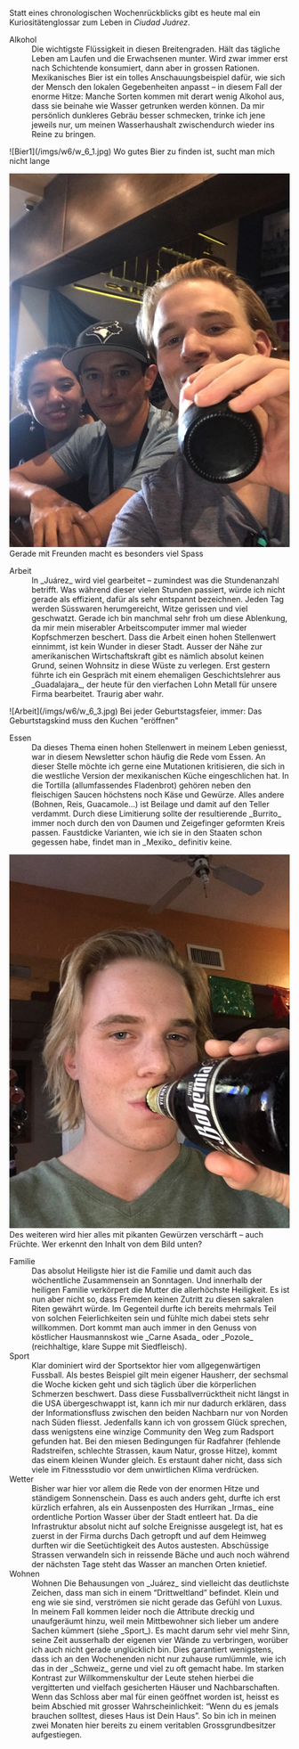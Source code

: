 Statt eines chronologischen Wochenrückblicks gibt es heute mal ein Kuriositätenglossar zum Leben in _Ciudad Juárez_.

<dl>
  <dt>Alkohol</dt>
  <dd>Die wichtigste Flüssigkeit in diesen Breitengraden. Hält das tägliche Leben am Laufen und die Erwachsenen munter. Wird zwar immer erst nach Schichtende konsumiert, dann aber in grossen Rationen. Mexikanisches Bier ist ein tolles Anschauungsbeispiel dafür, wie sich der Mensch den lokalen Gegebenheiten anpasst – in diesem Fall der enorme Hitze: Manche Sorten kommen mit derart wenig Alkohol aus, dass sie beinahe wie Wasser getrunken werden können. Da mir persönlich dunkleres Gebräu besser schmecken, trinke ich jene jeweils nur, um meinen Wasserhaushalt zwischendurch wieder ins Reine zu bringen.</dd>
</dl>
![Bier1](/imgs/w6/w_6_1.jpg)
Wo gutes Bier zu finden ist, sucht man mich nicht lange

![Bier2](/imgs/w6/w_6_2.jpg)
Gerade mit Freunden macht es besonders viel Spass
<dl>
  <dt>Arbeit</dt>
  <dd>In _Juárez_ wird viel gearbeitet – zumindest was die Stundenanzahl betrifft. Was während dieser vielen Stunden passiert, würde ich nicht gerade als effizient, dafür als sehr entspannt bezeichnen. Jeden Tag werden Süsswaren herumgereicht, Witze gerissen und viel geschwatzt. Gerade ich bin manchmal sehr froh um diese Ablenkung, da mir mein miserabler Arbeitscomputer immer mal wieder Kopfschmerzen beschert. Dass die Arbeit einen hohen Stellenwert einnimmt, ist kein Wunder in dieser Stadt. Ausser der Nähe zur amerikanischen Wirtschaftskraft gibt es nämlich absolut keinen Grund, seinen Wohnsitz in diese Wüste zu verlegen. Erst gestern führte ich ein Gespräch mit einem ehemaligen Geschichtslehrer aus _Guadalajara_, der heute für den vierfachen Lohn Metall für unsere Firma bearbeitet. Traurig aber wahr.</dd>
</dl>
![Arbeit](/imgs/w6/w_6_3.jpg)
Bei jeder Geburtstagsfeier, immer: Das Geburtstagskind muss den Kuchen "eröffnen"
<dl>
  <dt>Essen</dt>
  <dd>Da dieses Thema einen hohen Stellenwert in meinem Leben geniesst, war in diesem Newsletter schon häufig die Rede vom Essen. An dieser Stelle möchte ich gerne eine Mutationen kritisieren, die sich in die westliche Version der mexikanischen Küche eingeschlichen hat. In die Tortilla (allumfassendes Fladenbrot) gehören neben den fleischigen Saucen höchstens noch Käse und Gewürze. Alles andere (Bohnen, Reis, Guacamole…) ist Beilage und damit auf den Teller verdammt. Durch diese Limitierung sollte der resultierende _Burrito_ immer noch durch den von Daumen und Zeigefinger geformten Kreis passen. Faustdicke Varianten, wie ich sie in den Staaten schon gegessen habe, findet man in _Mexiko_ definitiv keine.</dd>

  ![KokoChillie](/imgs/w6/w_6_1.jpg)
  Des weiteren wird hier alles mit pikanten Gewürzen verschärft – auch Früchte. Wer erkennt den Inhalt von dem Bild unten?

  <dt>Familie</dt>
  <dd>Das absolut Heiligste hier ist die Familie und damit auch das wöchentliche Zusammensein an Sonntagen. Und innerhalb der heiligen Familie verkörpert die Mutter die allerhöchste Heiligkeit. Es ist nun aber nicht so, dass Fremden keinen Zutritt zu diesen sakralen Riten gewährt würde. Im Gegenteil durfte ich bereits mehrmals Teil von solchen Feierlichkeiten sein und fühlte mich dabei stets sehr willkommen. Dort kommt man auch immer in den Genuss von köstlicher Hausmannskost wie _Carne Asada_ oder _Pozole_ (reichhaltige, klare Suppe mit Siedfleisch).</dd>

  <dt>Sport</dt>
  <dd>Klar dominiert wird der Sportsektor hier vom allgegenwärtigen Fussball. Als bestes Beispiel gilt mein eigener Hausherr, der sechsmal die Woche kicken geht und sich täglich über die körperlichen Schmerzen beschwert. Dass diese Fussballverrücktheit nicht längst in die USA übergeschwappt ist, kann ich mir nur dadurch erklären, dass der Informationsfluss zwischen den beiden Nachbarn nur von Norden nach Süden fliesst. Jedenfalls kann ich von grossem Glück sprechen, dass wenigstens eine winzige Community den Weg zum Radsport gefunden hat. Bei den miesen Bedingungen für Radfahrer (fehlende Radstreifen, schlechte Strassen, kaum Natur, grosse Hitze), kommt das einem kleinen Wunder gleich. Es erstaunt daher nicht, dass sich viele im Fitnessstudio vor dem unwirtlichen Klima verdrücken.</dd>

  <dt>Wetter</dt>
  <dd>Bisher war hier vor allem die Rede von der enormen Hitze und ständigem Sonnenschein. Dass es auch anders geht, durfte ich erst kürzlich erfahren, als ein Aussenposten des Hurrikan _Irmas_ eine ordentliche Portion Wasser über der Stadt entleert hat. Da die Infrastruktur absolut nicht auf solche Ereignisse ausgelegt ist, hat es zuerst in der Firma durchs Dach getropft und auf dem Heimweg durften wir die Seetüchtigkeit des Autos austesten. Abschüssige Strassen verwandeln sich in reissende Bäche und auch noch während der nächsten Tage steht das Wasser an manchen Orten knietief.</dd>

  <dt>Wohnen</dt>
  <dd>Wohnen  Die Behausungen von _Juárez_ sind vielleicht das deutlichste Zeichen, dass man sich in einem “Drittweltland” befindet. Klein und eng wie sie sind, verströmen sie nicht gerade das Gefühl von Luxus. In meinem Fall kommen leider noch die Attribute dreckig und unaufgeräumt hinzu, weil mein Mittbewohner sich lieber um andere Sachen kümmert (siehe _Sport_). Es macht darum sehr viel mehr Sinn, seine Zeit ausserhalb der eigenen vier Wände zu verbringen, worüber ich auch nicht gerade unglücklich bin. Dies garantiert wenigstens, dass ich an den Wochenenden nicht nur zuhause rumlümmle, wie ich das in der _Schweiz_ gerne und viel zu oft gemacht habe.
  Im starken Kontrast zur Willkommenskultur der Leute stehen hierbei die vergitterten und vielfach gesicherten Häuser und Nachbarschaften. Wenn das Schloss aber mal für einen geöffnet worden ist, heisst es beim Abschied mit grosser Wahrscheinlichkeit: “Wenn du es jemals brauchen solltest, dieses Haus ist Dein Haus”. So bin ich in meinen zwei Monaten hier bereits zu einem veritablen Grossgrundbesitzer aufgestiegen.</dd>
</dl>
